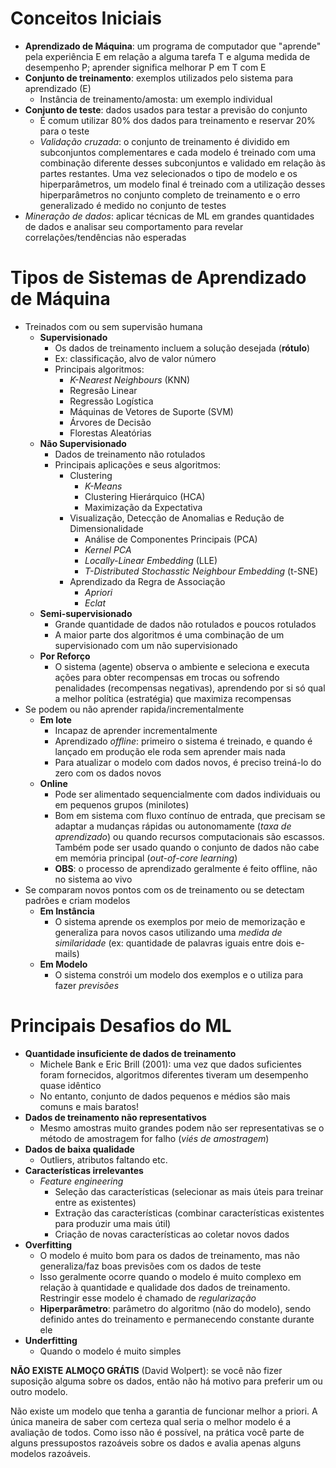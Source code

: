 # Conceitos Iniciais
- **Aprendizado de Máquina**: um programa de computador que "aprende" pela experiência E em relação a alguma tarefa T e alguma medida de desempenho P; aprender significa melhorar P em T com E
- **Conjunto de treinamento**: exemplos utilizados pelo sistema para aprendizado (E)
  - Instância de treinamento/amosta: um exemplo individual
- **Conjunto de teste**: dados usados para testar a previsão do conjunto
  - É comum utilizar 80% dos dados para treinamento e reservar 20% para o teste
  - *Validação cruzada*: o conjunto de treinamento é dividido em subconjuntos complementares e cada modelo é treinado com uma combinação diferente desses subconjuntos e validado em relação às partes restantes. Uma vez selecionados o tipo de modelo e os hiperparâmetros, um modelo final é treinado com a utilização desses hiperparâmetros no conjunto completo de treinamento e o erro generalizado é medido no conjunto de testes
- *Mineração de dados*: aplicar técnicas de ML em grandes quantidades de dados e analisar seu comportamento para revelar correlações/tendências não esperadas

# Tipos de Sistemas de Aprendizado de Máquina
- Treinados com ou sem supervisão humana
  - **Supervisionado**
    - Os dados de treinamento incluem a solução desejada (**rótulo**)
    - Ex: classificação, alvo de valor número
    - Principais algoritmos:
      - *K-Nearest Neighbours* (KNN)
      - Regresão Linear
      - Regressão Logística
      - Máquinas de Vetores de Suporte (SVM)
      - Árvores de Decisão
      - Florestas Aleatórias
  - **Não Supervisionado**
    - Dados de treinamento não rotulados
    - Principais aplicações e seus algoritmos:
      - Clustering
        - *K-Means*
        - Clustering Hierárquico (HCA)
        - Maximização da Expectativa
      - Visualização, Detecção de Anomalias e Redução de Dimensionalidade
        - Análise de Componentes Principais (PCA)
        - *Kernel PCA*
        - *Locally-Linear Embedding* (LLE)
        - *T-Distributed Stochasstic Neighbour Embedding* (t-SNE)
      - Aprendizado da Regra de Associação
        - *Apriori*
        - *Eclat*
  - **Semi-supervisionado**
    - Grande quantidade de dados não rotulados e poucos rotulados
    - A maior parte dos algoritmos é uma combinação de um supervisionado com um não supervisionado
  - **Por Reforço**
    - O sistema (agente) observa o ambiente e seleciona e executa ações para obter recompensas em trocas ou sofrendo penalidades (recompensas negativas), aprendendo por si só qual a melhor política (estratégia) que maximiza recompensas
- Se podem ou não aprender rapida/incrementalmente
  - **Em lote**
    - Incapaz de aprender incrementalmente
    - Aprendizado *offline*: primeiro o sistema é treinado, e quando é lançado em produção ele roda sem aprender mais nada
    - Para atualizar o modelo com dados novos, é preciso treiná-lo do zero com os dados novos
  - **Online**
    - Pode ser alimentado sequencialmente com dados individuais ou em pequenos grupos (minilotes)
    - Bom em sistema com fluxo contínuo de entrada, que precisam se adaptar a mudanças rápidas ou autonomamente (*taxa de aprendizado*) ou quando recursos computacionais são escassos. Também pode ser usado quando o conjunto de dados não cabe em memória principal (*out-of-core learning*)
    - **OBS**: o processo de aprendizado geralmente é feito offline, não no sistema ao vivo
- Se comparam novos pontos com os de treinamento ou se detectam padrões e criam modelos
  - **Em Instância**
    - O sistema aprende os exemplos por meio de memorização e generaliza para novos casos utilizando uma *medida de similaridade* (ex: quantidade de palavras iguais entre dois e-mails)
  - **Em Modelo**
    - O sistema constrói um modelo dos exemplos e o utiliza para fazer *previsões*

# Principais Desafios do ML
- **Quantidade insuficiente de dados de treinamento**
  - Michele Bank e Eric Brill (2001): uma vez que dados suficientes foram fornecidos, algoritmos diferentes tiveram um desempenho quase idêntico
  - No entanto, conjunto de dados pequenos e médios são mais comuns e mais baratos!
- **Dados de treinamento não representativos**
  - Mesmo amostras muito grandes podem não ser representativas se o método de amostragem for falho (*viés de amostragem*)
- **Dados de baixa qualidade**
  - Outliers, atributos faltando etc.
- **Características irrelevantes**
  - *Feature engineering*
    - Seleção das características (selecionar as mais úteis para treinar entre as existentes)
    - Extração  das  características (combinar  características  existentes  para  produzir uma mais útil)
    - Criação de novas características ao coletar novos dados
- **Overfitting**
  - O modelo é muito bom para os dados de treinamento, mas não generaliza/faz boas previsões com os dados de teste
  - Isso geralmente ocorre quando o modelo é muito complexo em relação à quantidade e qualidade dos dados de treinamento. Restringir esse modelo é chamado de *regularização*
  - **Hiperparâmetro**: parâmetro do algoritmo (não do modelo), sendo definido antes do treinamento e permanecendo constante durante ele
- **Underfitting**
  - Quando o modelo é muito simples

**NÃO EXISTE ALMOÇO GRÁTIS** (David Wolpert): se você não fizer suposição alguma sobre os dados, então não há motivo para preferir um ou outro modelo.

Não existe um modelo que tenha a garantia de funcionar melhor a priori. A única maneira de saber com certeza qual seria o melhor modelo é a avaliação de todos. Como isso não é possível, na prática você parte de alguns pressupostos razoáveis sobre os dados e avalia apenas alguns modelos razoáveis.